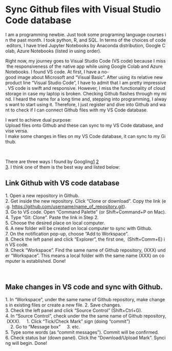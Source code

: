 # Sync Github files with Visual Studio Code database

I am a programming newbie. Just took some programing language courses in the past month. I took python, R, and SQL. In terms of the choices of code editors, I have tried Jupyter Notebooks by Anaconda distribution, Google Colab, Azure Notebooks (listed in using order).

Right now, my journey goes to Visual Studio Code (VS code) because I miss the responsiveness of the native app while using Google Colab and Azure Notebooks. I found VS code. At first, I have a no-good image about Microsoft and “Visual Basic”. After using its relative new product line “Visual Studio Code”, I have to admit that I am pretty impressive. VS code is swift and responsive. However, I miss the functionality of cloud storage in case my laptop is broken. Checking Github flashes through my mind. I heard the name for a long time and, stepping into programming, I always want to start using it. Therefore, I just register and dive into Github and want to check if I can connect Github files with my VS Code database. 

I want to achieve dual purpose:<br>
Upload files onto Github and these can sync to my VS Code database, and vise versa.<br>
I make some changes in files on my VS Code database, it can sync to my Github.  

<br>

There are three ways I found by Googling[1][nyd] [2][vs] [3][mc]. I think one of them is the best way and listed below:

## Link Github with VS code database
1. Open a new repository in Github.
2. Get inside the new repository. Click “Clone or download”. Copy the link (e.g. https://github.com/username/name_of_repository.git).
3. Go to VS code. Open “Command Palette” (or Shift+Command+P on Mac).
4. Type “Git: Clone”. Paste the link in Step 2.
5. Choose the desired place on local computer.
6. A new folder will be created on local computer to sync with Github.
7. On the notification pop-up, choose “Add to Workspace”.
8. Check the left panel and click “Explorer”, the first one,  (Shift+Comm+E) in VS code.
9. Check “Workspace”. Find the same name of Github repository, (XXX) under “Workspace”. This means a local folder with the same name (XXX) on computer is established. Done!

<br>

## Make changes in VS code and sync with Github.
1. In “Workspace”, under the same name of Github repository, make changes in existing files or create a new file.
2. Save changes.
3. Check the left panel and click “Source Control” (Shift+Ctrl+G).
4. In “Source Control”, check under the the same name of Github repository, (XXX).
    1. Click “Tick/Check Mark” sign (doing “commit”)
    2. Go to “Message box”
    3. etc.
5. Type some words (as “commit messages”). Commit will be confirmed.
6. Check status bar (down panel). Click the “Download/Upload Mark”. Syncing will begin. Done!


[nyd]: http://www.notyourdadsit.com/blog/2018/4/3/cheatsheet-setup-github-on-visual-studio-code
[vs]: https://code.visualstudio.com/docs/editor/versioncontrol
[mc]: https://www.michaelcrump.net/using-github-with-visualstudio-code


